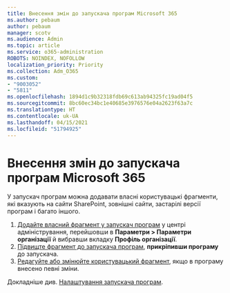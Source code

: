 ```yaml
---
title: Внесення змін до запускача програм Microsoft 365
ms.author: pebaum
author: pebaum
manager: scotv
ms.audience: Admin
ms.topic: article
ms.service: o365-administration
ROBOTS: NOINDEX, NOFOLLOW
localization_priority: Priority
ms.collection: Adm_O365
ms.custom:
- "9003052"
- "5811"
ms.openlocfilehash: 1894d1c9b32318fdb69c613ab94325fc19ad04f5
ms.sourcegitcommit: 8bc60ec34bc1e40685e3976576e04a2623f63a7c
ms.translationtype: HT
ms.contentlocale: uk-UA
ms.lasthandoff: 04/15/2021
ms.locfileid: "51794925"
---
```

# <a name="make-changes-to-the-microsoft-365-app-launcher"></a>Внесення змін до запускача програм Microsoft 365

У запускач програм можна додавати власні користувацькі фрагменти, які вказують на сайти SharePoint, зовнішні сайти, застарілі версії програм і багато іншого.

1. [Додайте власний фрагмент у запускач програм](https://docs.microsoft.com/microsoft-365/admin/manage/customize-the-app-launcher) у центрі адміністрування, перейшовши в  **Параметри > Параметри організації**  й вибравши вкладку  **Профіль організації**.
2. [Підвищте фрагмент до запускача програм](https://docs.microsoft.com/microsoft-365/admin/manage/customize-the-app-launcher#promote-the-tile-to-app-launcher), **прикріпивши програму** до запускача.
3. [Редагуйте або змінюйте користувацький фрагмент](https://docs.microsoft.com/microsoft-365/admin/manage/customize-the-app-launcher#edit-or-delete-a-custom-tile), якщо в програму внесено певні зміни.

Докладніше див. [Налаштування запускача програм](https://docs.microsoft.com/microsoft-365/admin/manage/customize-the-app-launcher).

